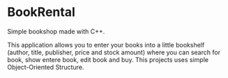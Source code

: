 # BookRental
Simple bookshop made with C++.

This application allows you to enter your books into a little bookshelf (author, title, publisher, price and stock amount) where you can search for book, show entere book, edit book and buy. This projects uses simple Object-Oriented Structure.
